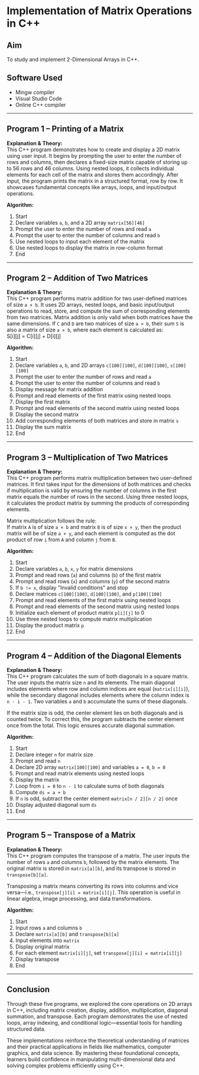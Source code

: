 # Implementation of Matrix Operations in C++

## Aim
To study and implement 2-Dimensional Arrays in C++.

## Software Used
- Mingw compiler  
- Visual Studio Code  
- Online C++ compiler  

---

## Program 1 – Printing of a Matrix

**Explanation & Theory:**  
This C++ program demonstrates how to create and display a 2D matrix using user input. It begins by prompting the user to enter the number of rows and columns, then declares a fixed-size matrix capable of storing up to 56 rows and 46 columns. Using nested loops, it collects individual elements for each cell of the matrix and stores them accordingly. After input, the program prints the matrix in a structured format, row by row. It showcases fundamental concepts like arrays, loops, and input/output operations.

**Algorithm:**
1. Start  
2. Declare variables `a`, `b`, and a 2D array `matrix[56][46]`  
3. Prompt the user to enter the number of rows and read `a`  
4. Prompt the user to enter the number of columns and read `b`  
5. Use nested loops to input each element of the matrix  
6. Use nested loops to display the matrix in row-column format  
7. End  

---

## Program 2 – Addition of Two Matrices

**Explanation & Theory:**  
This C++ program performs matrix addition for two user-defined matrices of size `a × b`. It uses 2D arrays, nested loops, and basic input/output operations to read, store, and compute the sum of corresponding elements from two matrices. Matrix addition is only valid when both matrices have the same dimensions. If `C` and `D` are two matrices of size `a × b`, their sum `S` is also a matrix of size `a × b`, where each element is calculated as:  
S[i][j] = C[i][j] + D[i][j]


**Algorithm:**
1. Start  
2. Declare variables `a`, `b`, and 2D arrays `c[100][100]`, `d[100][100]`, `s[100][100]`  
3. Prompt the user to enter the number of rows and read `a`  
4. Prompt the user to enter the number of columns and read `b`  
5. Display message for matrix addition  
6. Prompt and read elements of the first matrix using nested loops  
7. Display the first matrix  
8. Prompt and read elements of the second matrix using nested loops  
9. Display the second matrix  
10. Add corresponding elements of both matrices and store in matrix `s`  
11. Display the sum matrix  
12. End  

---

## Program 3 – Multiplication of Two Matrices

**Explanation & Theory:**  
This C++ program performs matrix multiplication between two user-defined matrices. It first takes input for the dimensions of both matrices and checks if multiplication is valid by ensuring the number of columns in the first matrix equals the number of rows in the second. Using three nested loops, it calculates the product matrix by summing the products of corresponding elements.  

Matrix multiplication follows the rule:  
If matrix `A` is of size `a × b` and matrix `B` is of size `x × y`, then the product matrix will be of size `a × y`, and each element is computed as the dot product of row `i` from `A` and column `j` from `B`.

**Algorithm:**
1. Start  
2. Declare variables `a`, `b`, `x`, `y` for matrix dimensions  
3. Prompt and read rows (`a`) and columns (`b`) of the first matrix  
4. Prompt and read rows (`x`) and columns (`y`) of the second matrix  
5. If `b != x`, display "Invalid conditions" and stop  
6. Declare matrices `c[100][100]`, `d[100][100]`, and `p[100][100]`  
7. Prompt and read elements of the first matrix using nested loops  
8. Prompt and read elements of the second matrix using nested loops  
9. Initialize each element of product matrix `p[i][j]` to 0  
10. Use three nested loops to compute matrix multiplication  
11. Display the product matrix `p`  
12. End  

---

## Program 4 – Addition of the Diagonal Elements

**Explanation & Theory:**  
This C++ program calculates the sum of both diagonals in a square matrix. The user inputs the matrix size `n` and its elements. The main diagonal includes elements where row and column indices are equal (`matrix[i][i]`), while the secondary diagonal includes elements where the column index is `n - i - 1`. Two variables `a` and `b` accumulate the sums of these diagonals.  

If the matrix size is odd, the center element lies on both diagonals and is counted twice. To correct this, the program subtracts the center element once from the total. This logic ensures accurate diagonal summation.

**Algorithm:**
1. Start  
2. Declare integer `n` for matrix size  
3. Prompt and read `n`  
4. Declare 2D array `matrix[100][100]` and variables `a = 0`, `b = 0`  
5. Prompt and read matrix elements using nested loops  
6. Display the matrix  
7. Loop from `i = 0` to `n - 1` to calculate sums of both diagonals  
8. Compute `ds = a + b`  
9. If `n` is odd, subtract the center element `matrix[n / 2][n / 2]` once  
10. Display adjusted diagonal sum `ds`  
11. End  

---

## Program 5 – Transpose of a Matrix

**Explanation & Theory:**  
This C++ program computes the transpose of a matrix. The user inputs the number of rows `a` and columns `b`, followed by the matrix elements. The original matrix is stored in `matrix[a][b]`, and its transpose is stored in `transpose[b][a]`.  

Transposing a matrix means converting its rows into columns and vice versa—i.e., `transpose[j][i] = matrix[i][j]`. This operation is useful in linear algebra, image processing, and data transformations.

**Algorithm:**
1. Start  
2. Input rows `a` and columns `b`  
3. Declare `matrix[a][b]` and `transpose[b][a]`  
4. Input elements into `matrix`  
5. Display original matrix  
6. For each element `matrix[i][j]`, set `transpose[j][i] = matrix[i][j]`  
7. Display transpose  
8. End  

---

## Conclusion
Through these five programs, we explored the core operations on 2D arrays in C++, including matrix creation, display, addition, multiplication, diagonal summation, and transpose. Each program demonstrates the use of nested loops, array indexing, and conditional logic—essential tools for handling structured data.  

These implementations reinforce the theoretical understanding of matrices and their practical applications in fields like mathematics, computer graphics, and data science. By mastering these foundational concepts, learners build confidence in manipulating multi-dimensional data and solving complex problems efficiently using C++.

